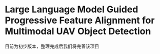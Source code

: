 # Large Language Model Guided Progressive Feature Alignment for Multimodal UAV Object Detection


目前为初步版本，整理完成后我们将完善该项目
